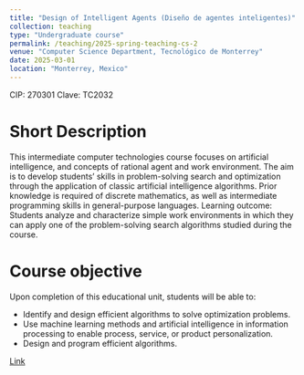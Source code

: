 ```yaml
---
title: "Design of Intelligent Agents (Diseño de agentes inteligentes)"
collection: teaching
type: "Undergraduate course"
permalink: /teaching/2025-spring-teaching-cs-2
venue: "Computer Science Department, Tecnológico de Monterrey"
date: 2025-03-01
location: "Monterrey, Mexico"
---
```


CIP: 270301
Clave: TC2032

# Short Description

This intermediate computer technologies course focuses on artificial intelligence, and concepts of rational agent and work environment. The aim is to develop students’ skills in problem-solving search and optimization through the application of classic artificial intelligence algorithms. Prior knowledge is required of discrete mathematics, as well as intermediate programming skills in general-purpose languages. Learning outcome: Students analyze and characterize simple work environments in which they can apply one of the problem-solving search algorithms studied during the course.

# Course objective
Upon completion of this educational unit, students will be able to:

- Identify and design efficient algorithms to solve optimization problems.
- Use machine learning methods and artificial intelligence in information processing to enable process, service, or product personalization.
- Design and program efficient algorithms.

[Link](https://samp.itesm.mx/fd/Materias/VistaPreliminarMateria?clave=TC2032&lang=EN#)
